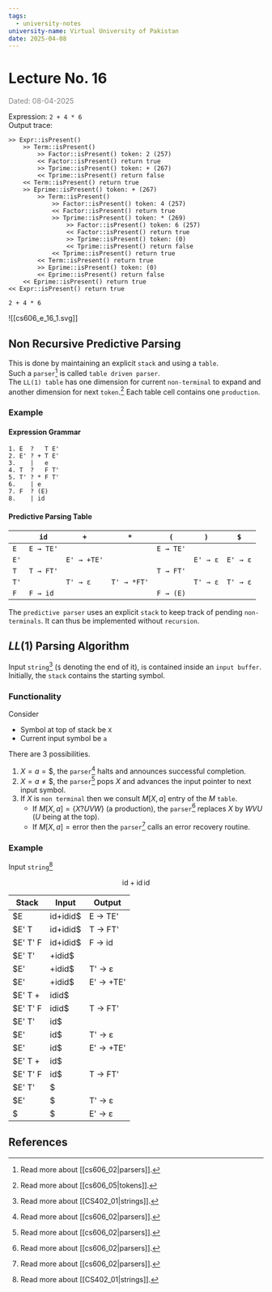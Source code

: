 ```yaml
---
tags:
  - university-notes
university-name: Virtual University of Pakistan
date: 2025-04-08
---
```


# Lecture No. 16

<span style="color: gray;">Dated: 08-04-2025</span>

Expression: `2 + 4 * 6`  
Output trace:

```
>> Expr::isPresent()
    >> Term::isPresent()
        >> Factor::isPresent() token: 2 (257) 
        << Factor::isPresent() return true
        >> Tprime::isPresent() token: + (267)
        << Tprime::isPresent() return false
    << Term::isPresent() return true
    >> Eprime::isPresent() token: + (267) 
        >> Term::isPresent()
            >> Factor::isPresent() token: 4 (257) 
            << Factor::isPresent() return true 
            >> Tprime::isPresent() token: * (269) 
                >> Factor::isPresent() token: 6 (257) 
                << Factor::isPresent() return true
                >> Tprime::isPresent() token: (0)
                << Tprime::isPresent() return false
            << Tprime::isPresent() return true
        << Term::isPresent() return true
        >> Eprime::isPresent() token: (0)
        << Eprime::isPresent() return false
    << Eprime::isPresent() return true
<< Expr::isPresent() return true
```

```
2 + 4 * 6
```

![[cs606_e_16_1.svg]]

## Non Recursive Predictive Parsing

This is done by maintaining an explicit `stack` and using a `table`.  
Such a `parser`[^1] is called `table driven parser`.  
The `LL(1) table` has one dimension for current `non-terminal` to expand and another dimension for next `token`.[^2] Each table cell contains one `production`.

### Example

#### Expression Grammar

```
1. E  ?   T E'
2. E' ? + T E'
3.    |   e
4. T  ?   F T'
5. T' ? * F T'
6.    | e
7. F  ? (E)
8.    | id
```

#### Predictive Parsing Table

|     | `id`         | `+`            | `*`            | `(`           | `)`           | `$`          |
|-----|--------------|----------------|----------------|---------------|---------------|--------------|
| `E` | `E → TE'`    |                |                | `E → TE'`     |               |              |
| `E'`|              | `E' → +TE'`    |                |               | `E' → ε`      | `E' → ε`     |
| `T` | `T → FT'`    |                |                | `T → FT'`     |               |              |
| `T'`|              | `T' → ε`       | `T' → *FT'`    |               | `T' → ε`      | `T' → ε`     |
| `F` | `F → id`     |                |                | `F → (E)`     |               |              |

The `predictive parser` uses an explicit `stack` to keep track of pending `non-terminals`. It can thus be implemented without `recursion`.

## $LL(1)$ Parsing Algorithm

Input `string`[^3] (`$` denoting the end of it), is contained inside an `input buffer`.  
Initially, the `stack` contains the starting symbol.

### Functionality

Consider

- Symbol at top of stack be `X`
- Current input symbol be `a`

There are 3 possibilities.

1. $X = a = \$$, the `parser`[^1] halts and announces successful completion.
2. $X = a \ne \$$, the `parser`[^1] pops $X$ and advances the input pointer to next input symbol.
3. If $X$ is `non terminal` then we consult $M[X, a]$ entry of the $M$ `table`.
	- If $M[X, a] = \{X ? UVW\}$ (a production), the `parser`[^1] replaces $X$ by $WVU$ ($U$ being at the top).
	- If $M[X, a] = \text{error}$ then the `parser`[^1] calls an error recovery routine.

### Example

Input `string`[^3]  

$$\text{id} + \text{id} \, \text{id}$$

| Stack           | Input         | Output           |
|----------------|---------------|------------------|
| $E             | id+idid$      | E → TE'          |
| $E' T          | id+idid$      | T → FT'          |
| $E' T' F       | id+idid$      | F → id           |
| $E' T'         | +idid$        |                  |
| $E'            | +idid$        | T' → ε           |
| $E'            | +idid$        | E' → +TE'        |
| $E' T +        | idid$         |                  |
| $E' T' F       | idid$         | T → FT'          |
| $E' T'         | id$           |                  |
| $E'            | id$           | T' → ε           |
| $E'            | id$           | E' → +TE'        |
| $E' T +        | id$           |                  |
| $E' T' F       | id$           | T → FT'          |
| $E' T'         | $             |                  |
| $E'            | $             | T' → ε           |
| $              | $             | E' → ε           |

## References

[^1]: Read more about [[cs606_02|parsers]].
[^2]: Read more about [[cs606_05|tokens]].
[^3]: Read more about [[CS402_01|strings]].